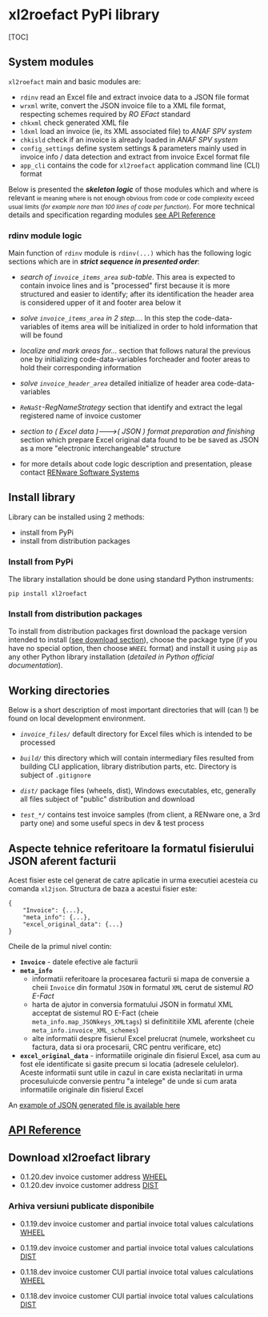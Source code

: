 <!-- NOTE:
- This is the general technical design for `xl2roefactPyPi` component
- The DLD doc is a tech desc of every module, functions
-->


# xl2roefact PyPi library

[TOC]



## System modules

`xl2roefact` main and basic modules are:

* `rdinv` read an Excel file and extract invoice data to a JSON file format
* `wrxml`  write, convert the JSON invoice file to a XML file format, respecting schemes required by *RO EFact* standard
* `chkxml` check generated XML file
* `ldxml` load an invoice (ie, its XML associated file) to *ANAF SPV system*
* `chkisld` check if an invoice is already loaded in *ANAF SPV system*
* `config_settings` define system settings & parameters mainly used in invoice info / data detection and extract from invoice Excel format file
* `app_cli` contains the code for `xl2roefact` application command line (CLI) format


Below is presented the ***skeleton logic*** of those modules which and where is relevant <small markdown="1">ie meaning where is not enough obvious from code or code complexity exceed usual limits (*for example nore than 100 lines of code per function*)</small>. For more technical details and specification regarding modules [see API Reference](./810.05a-xl2roefact_DLD_specs.md)


### rdinv module logic

Main function of `rdinv` module is `rdinv(...)` which has the following logic sections which are in ***strict sequence in presented order***:

* *search of `invoice_items_area` sub-table*. This area is expected to contain invoice lines and is "processed" first because it is more structured and easier to identify; after its identification the header area is considered upper of it and footer area below it

* *solve `invoice_items_area` in 2 step...*. In this step the code-data-variables of items area will be initialized in order to hold information that will be found

* *localize and mark areas for...* section that follows natural the previous one by initializing code-data-variables forcheader and footer areas to hold their corresponding information

* *solve `invoice_header_area`* detailed initialize of header area code-data-variables

* *`ReNaSt`-RegNameStrategy* section that identify and extract the legal registered name of invoice customer

* *section to ( Excel data )--->( JSON ) format preparation and finishing* section which prepare Excel original data found to be be saved as JSON as a more "electronic interchangeable" structure

* for more details about code logic description and presentation, please contact [RENware Software Systems](http://www.renware.eu)





## Install library

Library can be installed using 2 methods:

* install from PyPi
* install from distribution packages

### Install from PyPi

The library installation should be done using standard Python instruments:

```
pip install xl2roefact
```



### Install from distribution packages

To install from distribution packages first download the package version intended to install ([see download section](#download-xl2roefact-library)), choose the package type (if you have no special option, then choose *`WHEEL`* format) and install it using `pip` as any other Python library installation (*detailed in Python official documentation*).



## Working directories

Below is a short description of most important directories that will (can !) be found on local development environment.

* _`invoice_files/`_ default directory for Excel files which is intended to be processed

* _`build/`_ this directory which will contain intermediary files resulted from building CLI application, library distribution parts, etc. Directory is subject of `.gitignore`

* _`dist/`_ package files (wheels, dist), Windows executables, etc, generally all files subject of "public" distribution and download

* _`test_*/`_ contains test invoice samples (from client, a RENware one, a 3rd party one) and some useful specs in dev & test process







## Aspecte tehnice referitoare la formatul fisierului JSON aferent facturii

Acest fisier este cel generat de catre aplicatie in urma executiei acesteia cu comanda `xl2json`. Structura de baza a acestui fisier este:


```
{
    "Invoice": {...},
    "meta_info": {...},
    "excel_original_data": {...}
}

```

Cheile de la primul nivel contin:

* **`Invoice`** - datele efective ale facturii
* **`meta_info`**
    * informatii referitoare la procesarea facturii si mapa de conversie a cheii `Invoice` din formatul `JSON` in formatul `XML` cerut de sistemul *RO E-Fact*
    * harta de ajutor in conversia formatului JSON in formatul XML acceptat de sistemul RO E-Fact (cheie `meta_info.map_JSONkeys_XMLtags`) si definititiile XML aferente (cheie `meta_info.invoice_XML_schemes`)
    * alte informatii despre fisierul Excel prelucrat (numele, worksheet cu factura, data si ora procesarii, CRC pentru verificare, etc)
* **`excel_original_data`** - informatiile originale din fisierul Excel, asa cum au fost ele identificate si gasite precum si locatia (adresele celulelor). Aceste informatii sunt utile in cazul in care exista neclaritati in urma procesuluicde conversie pentru "a intelege" de unde si cum arata informatiile originale din fisierul Excel


An [example of JSON generated file is available here](./invoice_json_model_.md)





## [API Reference](./810.05a-xl2roefact_DLD_specs.md)





## Download xl2roefact library



* 0.1.20.dev invoice customer address [WHEEL](../dist/xl2roefact-0.1.20-py3-none-any.whl "download")
* 0.1.20.dev invoice customer address [DIST](../dist/xl2roefact-0.1.20.tar.gz "download")





### Arhiva versiuni publicate disponibile



* 0.1.19.dev invoice customer and partial invoice total values calculations [WHEEL](../dist/0.1.19/xl2roefact-0.1.19-py3-none-any.whl "download")
* 0.1.19.dev invoice customer and partial invoice total values calculations [DIST](../dist/0.1.19/xl2roefact-0.1.19.tar.gz "download")



* 0.1.18.dev invoice customer CUI partial invoice total values calculations [WHEEL](../dist/0.1.18/xl2roefact-0.1.18-py3-none-any.whl "download")
* 0.1.18.dev invoice customer CUI partial invoice total values calculations [DIST](../dist/0.1.18/xl2roefact-0.1.18.tar.gz "download")



